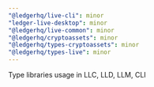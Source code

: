 ```yaml
---
"@ledgerhq/live-cli": minor
"ledger-live-desktop": minor
"@ledgerhq/live-common": minor
"@ledgerhq/cryptoassets": minor
"@ledgerhq/types-cryptoassets": minor
"@ledgerhq/types-live": minor
---
```


Type libraries usage in LLC, LLD, LLM, CLI
